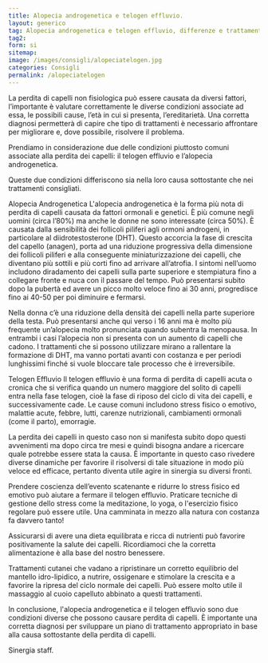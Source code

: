 ```yaml
---
title: Alopecia androgenetica e telogen effluvio.
layout: generico
tag: Alopecia androgenetica e telogen effluvio, differenze e trattamenti, segui i consigli di Sinergia parrucchieri a Gonars.
tag2:
form: si
sitemap:
image: /images/consigli/alopeciatelogen.jpg
categories: Consigli
permalink: /alopeciatelogen
---
```


La perdita di capelli non fisiologica può essere causata da diversi fattori, l’importante è valutare correttamente le diverse condizioni associate ad essa, le possibili cause, l’età in cui si presenta, l’ereditarietà.
Una corretta diagnosi permetterà di capire che tipo di trattamenti è necessario affrontare per migliorare e, dove possibile, risolvere il problema.

Prendiamo in considerazione due delle condizioni piuttosto comuni associate alla perdita dei capelli: il telogen effluvio e l’alopecia androgenetica.

Queste due condizioni differiscono sia nella loro causa sottostante che nei trattamenti consigliati.

Alopecia Androgenetica
L'alopecia androgenetica è la forma più nota di perdita di capelli causata da fattori ormonali e genetici. È più comune negli uomini (circa l’80%) ma anche le donne ne sono interessate (circa 50%). È causata dalla sensibilità dei follicoli piliferi agli ormoni androgeni, in particolare al diidrotestosterone (DHT). Questo accorcia la fase di crescita del capello (anagen), porta ad una riduzione progressiva della dimensione dei follicoli piliferi e alla conseguente miniaturizzazione dei capelli, che diventano più sottili e più corti fino ad arrivare all’atrofia.
I sintomi nell’uomo includono diradamento dei capelli sulla parte superiore e stempiatura fino a collegare fronte e nuca con il passare del tempo. Può presentarsi subito dopo la pubertà ed avere un picco molto veloce fino ai 30 anni, progredisce fino ai 40-50 per poi diminuire e fermarsi.

Nella donna c’è una riduzione della densità dei capelli nella parte superiore della testa. Può presentarsi anche qui verso i 16 anni ma è molto più frequente un’alopecia molto pronunciata quando subentra la menopausa.
In entrambi i casi l’alopecia non si presenta con un aumento di capelli che cadono.
I trattamenti che si possono utilizzare mirano a rallentare la formazione di DHT, ma vanno portati avanti con costanza e per periodi lunghissimi finché si vuole bloccare tale processo che è irreversibile.

Telogen Effluvio
Il telogen effluvio è una forma di perdita di capelli acuta o cronica che si verifica quando un numero maggiore del solito di capelli entra nella fase telogen, cioè la fase di riposo del ciclo di vita dei capelli, e successivamente cade. Le cause comuni includono stress fisico o emotivo, malattie acute, febbre, lutti, carenze nutrizionali, cambiamenti ormonali (come il parto), emorragie.

La perdita dei capelli in questo caso non si manifesta subito dopo questi avvenimenti ma dopo circa tre mesi e quindi bisogna andare a ricercare quale potrebbe essere stata la causa.
È importante in questo caso rivedere diverse dinamiche per favorire il risolversi di tale situazione in modo più veloce ed efficace, pertanto diventa utile agire in sinergia su diversi fronti.

Prendere coscienza dell’evento scatenante e ridurre lo stress fisico ed emotivo può aiutare a fermare il telogen effluvio. Praticare tecniche di gestione dello stress come la meditazione, lo yoga, o l'esercizio fisico regolare può essere utile. Una camminata in mezzo alla natura con costanza fa davvero tanto!

Assicurarsi di avere una dieta equilibrata e ricca di nutrienti può favorire positivamente la salute dei capelli. Ricordiamoci che la corretta alimentazione è alla base del nostro benessere.

Trattamenti cutanei che vadano a ripristinare un corretto equilibrio del mantello idro-lipidico, a nutrire, ossigenare e stimolare la crescita e a favorire la ripresa del ciclo normale dei capelli. Può essere molto utile il massaggio al cuoio capelluto abbinato a questi trattamenti.

In conclusione, l'alopecia androgenetica e il telogen effluvio sono due condizioni diverse che possono causare perdita di capelli. È importante una corretta diagnosi per sviluppare un piano di trattamento appropriato in base alla causa sottostante della perdita di capelli.

Sinergia staff.
